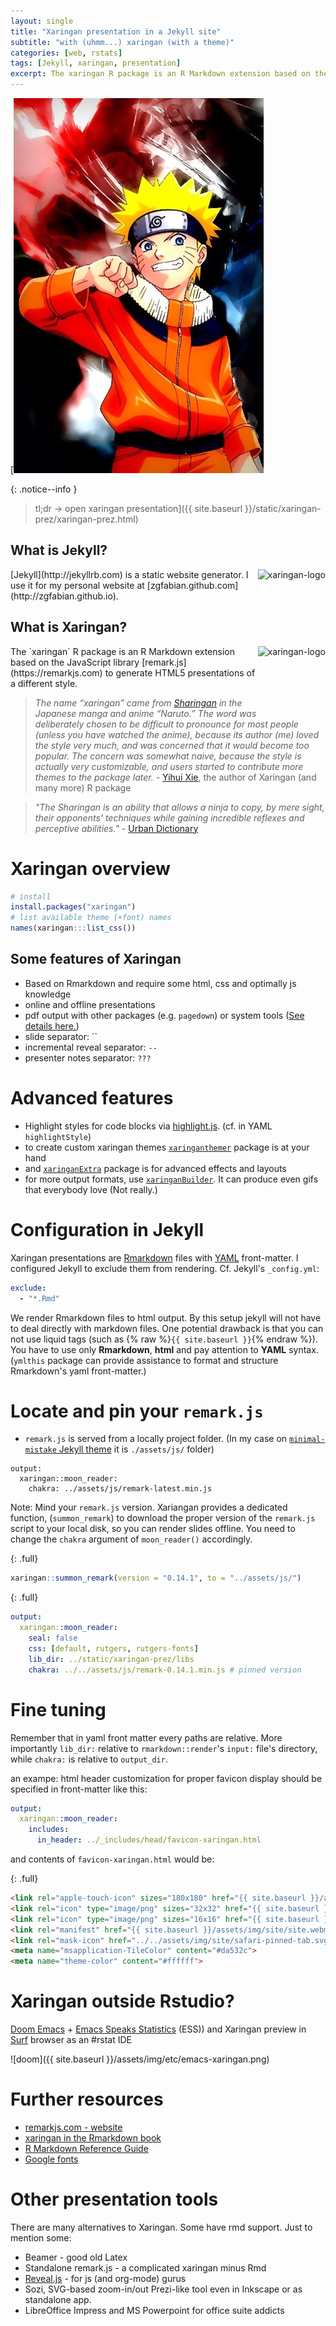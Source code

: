 ```yaml
---
layout: single
title: "Xaringan presentation in a Jekyll site"
subtitle: "with (uhmm...) xaringan (with a theme)"
categories: [web, rstats]
tags: [Jekyll, xaringan, presentation]
excerpt: The xaringan R package is an R Markdown extension based on the remark.js JavaScript library to generate HTML5 presentations.
---
```


[![naruto](../assets/img/etc/naruto-xaringan.jpg)

{: .notice--info }
>tl;dr -> open xaringan presentation]({{ site.baseurl }}/static/xaringan-prez/xaringan-prez.html)

## What is Jekyll?
<img src="{{ site.baseurl }}/assets/img/etc/jekyll-logo.jpg" alt="xaringan-logo" style="float:right;height:100px;">
[Jekyll](http://jekyllrb.com) is a static website generator. I use it for my personal website at [zgfabian.github.com](http://zgfabian.github.io). 

## What is Xaringan?
<img src="{{ site.baseurl }}/assets/img/etc/xaringan-logo.png" alt="xaringan-logo" style="float:right;height:100px;">
The `xaringan` R package is an R Markdown extension based on the JavaScript library [remark.js](https://remarkjs.com) to generate HTML5 presentations of a different style. 

>*The name “xaringan” came from [Sharingan](http://naruto.wikia.com/wiki/Sharingan) in the Japanese manga and anime “Naruto.” The word was deliberately chosen to be difficult to pronounce for most people (unless you have watched the anime), because its author (me) loved the style very much, and was concerned that it would become too popular. The concern was somewhat naive, because the style is actually very customizable, and users started to contribute more themes to the package later.* - [Yihui Xie](https://bookdown.org/yihui/rmarkdown/xaringan.html), the author of Xaringan (and many more) R package


>*"The Sharingan is an ability that allows a ninja to copy, by mere sight, their opponents' techniques while gaining incredible reflexes and perceptive abilities."* - [Urban Dictionary](https://www.urbandictionary.com/define.php?term=The%20Sharingan)


# Xaringan overview

```r
# install
install.packages("xaringan")
# list available theme (+font) names
names(xaringan:::list_css())
```

## Some features of Xaringan

- Based on Rmarkdown and require some html, css and optimally js knowledge
- online and offline presentations
- pdf output with other packages (e.g. `pagedown`) or system tools ([See details here.](https://github.com/yihui/xaringan/wiki/Export-Slides-to-PDF))
- slide separator: ``
- incremental reveal separator: `--`
- presenter notes separator: `???`


# Advanced features
- Highlight styles for code blocks via [highlight.js](https://github.com/gnab/remark/wiki/Configuration#highlighting). (cf. in YAML `highlightStyle`)
- to create custom xaringan themes [`xaringanthemer`](https://cran.r-project.org/web/packages/xaringanthemer/vignettes/xaringanthemer.html) package is at your hand
- and [`xaringanExtra`](https://pkg.garrickadenbuie.com/xaringanExtra/) package is for advanced effects and layouts
- for more output formats, use [`xaringanBuilder`](https://github.com/jhelvy/xaringanBuilder). It can produce even gifs that everybody love (Not really.)


# Configuration in Jekyll

Xaringan presentations are [Rmarkdown]() files with [YAML](https://en.wikipedia.org/wiki/YAML) front-matter. I configured Jekyll to exclude them from rendering. Cf. Jekyll's `_config.yml`:

```yaml
exclude:
  - "*.Rmd" 
```

We render Rmarkdown files to html output. By this setup jekyll will not have to deal directly with markdown files. One potential drawback is that you can not use liquid tags (such as {% raw %}`{{ site.baseurl }}`{% endraw %}). You have to use only **Rmarkdown**, **html** and pay attention to **YAML** syntax. (`ymlthis` package can provide assistance to format and structure Rmarkdown's yaml front-matter.) 


# Locate and pin your `remark.js`

- `remark.js` is served from a locally project folder. (In my case on [`minimal-mistake` Jekyll theme](https://github.com/mmistakes/minimal-mistakes) it is `./assets/js/` folder)

```
output:
  xaringan::moon_reader:
    chakra: ../assets/js/remark-latest.min.js
```

Note: Mind your `remark.js` version. Xariangan provides a dedicated function, (`summon_remark`) to download the proper version of the `remark.js` script to your local disk, so you can render slides offline. You need to change the `chakra` argument of `moon_reader()` accordingly. 

{: .full}
```r
xaringan::summon_remark(version = "0.14.1", to = "../assets/js/")
```

{: .full}
```yaml
output:
  xaringan::moon_reader:
    seal: false
    css: [default, rutgers, rutgers-fonts]
    lib_dir: ../static/xaringan-prez/libs
    chakra: ../../assets/js/remark-0.14.1.min.js # pinned version
```

# Fine tuning

Remember that in yaml front matter every paths are relative. More importantly `lib_dir:` relative to `rmarkdown::render`'s `input:` file's directory, while `chakra:` is relative to `output_dir`. 

an exampe: html header customization for proper favicon display should be specified in front-matter like this:
 
```yaml
output:
  xaringan::moon_reader:
    includes:
      in_header: ../_includes/head/favicon-xaringan.html
```

and contents of `favicon-xaringan.html` would be:

{: .full}
```html
<link rel="apple-touch-icon" sizes="180x180" href="{{ site.baseurl }}/assets/img/site/apple-touch-icon.png">
<link rel="icon" type="image/png" sizes="32x32" href="{{ site.baseurl }}/assets/img/site/favicon-32x32.png">
<link rel="icon" type="image/png" sizes="16x16" href="{{ site.baseurl }}/assets/img/site/favicon-16x16.png">
<link rel="manifest" href="{{ site.baseurl }}/assets/img/site/site.webmanifest">
<link rel="mask-icon" href="../../assets/img/site/safari-pinned-tab.svg" color="#5bbad5">
<meta name="msapplication-TileColor" content="#da532c">
<meta name="theme-color" content="#ffffff">
```

# Xaringan outside Rstudio?

[Doom Emacs](https://github.com/hlissner/doom-emacs) + [Emacs Speaks Statistics](https://ess.r-project.org/) (ESS)) and Xaringan preview in [Surf](https://surf.suckless.org/) browser as an #rstat IDE

![doom]({{ site.baseurl }}/assets/img/etc/emacs-xaringan.png)


# Further resources

- [remarkjs.com - website](https://remarkjs.com/)
- [xaringan in the Rmarkdown book](https://bookdown.org/yihui/rmarkdown/xaringan.html)
- [R Markdown Reference Guide]( https://www.rstudio.com/wp-content/uploads/2015/03/rmarkdown-reference.pdf)
- [Google fonts](https://fonts.google.com/about)

# Other presentation tools

There are many alternatives to Xaringan. Some have rmd support. Just to mention some:
- Beamer - good old Latex
- Standalone remark.js - a complicated xaringan minus Rmd
- [Reveal.js](https://revealjs.com) - for js (and org-mode) gurus
- Sozi, SVG-based zoom-in/out Prezi-like tool even in Inkscape or as standalone app. 
- LibreOffice Impress and MS Powerpoint for office suite addicts


